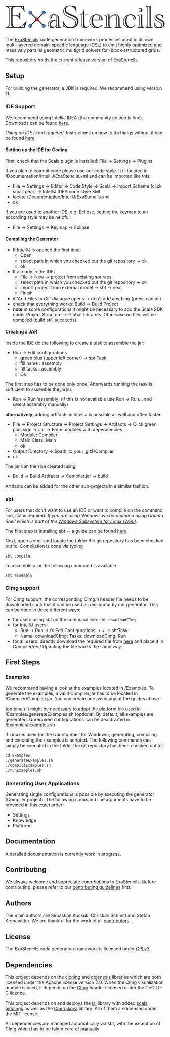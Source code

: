 <!---



A nicely formatted online version of this README should be available here: https://hackmd.io/s/SJof5RTnG
The source is available here: https://hackmd.io/_HIHDpfEQ5-JQKSCucw2Sg?both



--->



# ![ExaStencils](Documentation/logos/ExaStencilsLogo.png)

The [ExaStencils](https://www.exastencils.fau.de/) code generation framework processes input in its own multi-layered domain-specific language (DSL) to emit highly optimized and massively parallel geometric multigrid solvers for (block-)structured grids.

This repository holds the current release version of ExaStencils.

## Setup

For building the generator, a JDK is required. We recommend using version 11.

### IDE Support

We recommend using IntelliJ IDEA (the community edition is fine). Downloads can be found [here](https://www.jetbrains.com/idea/download/).

*Using an IDE is not required.* Instructions on how to do things without it can be found [here](#sbt).

#### Setting up the IDE for Coding

First, check that the Scala plugin is installed: File -> Settings -> Plugins

If you plan to commit code please use our code style. It is located in /Documentation/IntelliJ/ExaStencils.xml and can be imported like this:
*  File -> Settings -> Editor -> Code Style -> Scala -> Import Scheme (click small gear) -> IntelliJ IDEA code style XML
*  locate /Documentation/IntelliJ/ExaStencils.xml
*  ok

If you are used to another IDE, e.g. Eclipse, setting the keymap to an according style may be helpful:
*  File -> Settings -> Keymap -> Eclipse

#### Compiling the Generator

* If IntelliJ is opened the first time:
  * Open
  * select path in which you checked out the git repository -> ok
  * ok
* If already in the IDE:
  * File -> New -> project from existing sources
  * select path in which you checked out the git repository -> ok
  * import project from external model -> sbt -> next
  * Finish
* if 'Add Files to Git' dialogue opens -> don't add anything (press cancel)
* check that everything works: Build -> Build Project
* **note** in some configurations it might be necessary to add the Scala SDK under Project Structure -> Global Libraries. Otherwise no files will be compiled (build still succeeds).

#### Creating a JAR

Inside the IDE do the following to create a task to assemble the jar:
* Run -> Edit configurations
  * green plus (upper left corner) -> sbt Task
  * fill name  : assembly
  * fill tasks : assembly
  * Ok

The first step has to be done only once. Afterwards running the task is sufficient to assemble the jar(s).
* Run -> Run 'assembly' (if this is not available use Run -> Run... and select assembly manually)

**alternatively**, adding artifacts in IntelliJ is possible as well and often faster:
* File -> Project Structure -> Project Settings -> Artifacts -> Click green plus sign -> Jar -> From modules with dependencies
    * Module: Compiler
    * Main Class: Main
    * ok
* Output Directory -> \$path_to_your_git\$\Compiler
* ok

The jar can then be created using 
* Build -> Build Artifacts -> Compiler.jar -> build

Artifacts can be added for the other sub-projects in a similar fashion.

### sbt

For users that don't want to use an IDE or want to compile on the command line, sbt is required.
*If you are using Windows we recommend using Ubuntu Shell which is part of the [Windows Subsystem for Linux (WSL)](https://docs.microsoft.com/en-us/windows/wsl/install-win10).*

The first step is installing sbt -- a guide can be found [here](https://www.scala-sbt.org/1.0/docs/Installing-sbt-on-Linux.html)

Next, open a shell and locate the folder the git repository has been checked out to.
Compilation is done via typing

    sbt compile

To assemble a jar the following command is available

    sbt assembly

### CImg support

For CImg support, the corresponding CImg.h header file needs to be downloaded such that it can be used as ressource by our generator. This can be done in three different ways:
* for users using sbt on the command line: ```sbt downloadCImg```
* for IntelliJ users:
    * Run -> Run -> 0: Edit Configurations -> + -> sbtTask
    * Name: downloadCImg; Tasks: downloadCImg; Run
* for all users: directly download the required file from [here](https://github.com/dtschump/CImg) and place it in Compiler/res/
Updating the file works the same way.

## First Steps

### Examples

We recommend having a look at the examples located in /Examples.
To generate the examples, a valid Compiler.jar has to be located in /Compiler/Compiler.jar. You can create one using any of the guides above.

(optional) It might be necessary to adapt the platform file used in /Examples/generateExamples.sh
(optional) By default, all examples are generated. Unrequired configurations can be deactivated in /Examples/examples.sh

If Linux is used (or the Ubuntu Shell for Windows), generating, compiling and executing the examples is scripted. The following commands can simply be executed in the folder the git repository has been checked out to:

    cd Examples
    ./generateExamples.sh
    ./compileExamples.sh
    ./runExamples.sh

### Generating User Applications

Generating single configurations is possible by executing the generator (Compiler project). The following command line arguments have to be provided in this exact order:
* Settings
* Knowledge
* Platform

## Documentation

A detailed documentation is currently work in progress.

## Contributing 

We always welcome and appreciate contributions to ExaStencils.
Before contributing, please refer to our [contributing guidelines](https://github.com/lssfau/ExaStencils/blob/master/CONTRIBUTING.md) first.

## Authors

The main authors are Sebastian Kuckuk, Christian Schmitt and Stefan Kronawitter. We are thankful for the work of all [contributors](https://github.com/lssfau/ExaStencils/blob/master/AUTHORS.txt).

## License

The ExaStencils code generation framework is licensed under [GPLv3](https://github.com/lssfau/ExaStencils/blob/master/COPYING.txt).

## Dependencies

This project depends on the [cloning](https://github.com/kostaskougios/cloning) and [objenesis](http://objenesis.org/) libraries which are both licensed under the Apache license version 2.0. When the CImg visualization module is used, it depends on the [CImg](https://framagit.org/dtschump/CImg) header licensed under the CeCILL-C licence.

This project depends on and deploys the [isl](https://repo.or.cz/w/isl.git) library with added [scala bindings](https://xxx.de) as well as the [Chernikova](https://xxx.de) library. All of them are licensed under the MIT license.

All dependencies are managed automatically via sbt, with the exception of CImg which has to be taken care of [manually](#CImg-support).
